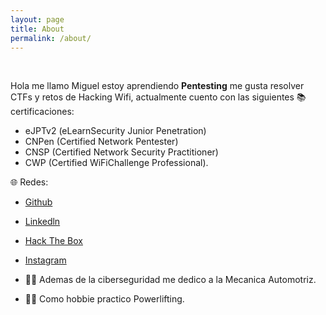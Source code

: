 ```yaml
---
layout: page
title: About
permalink: /about/
---
```


<br>

Hola me llamo Miguel estoy aprendiendo **Pentesting** me gusta resolver CTFs y retos de Hacking Wifi, actualmente cuento con las siguientes 📚 certificaciones:

- eJPTv2 (eLearnSecurity Junior Penetration)
- CNPen (Certified Network Pentester)
- CNSP (Certified Network Security Practitioner)
- CWP (Certified WiFiChallenge Professional).

🌐 Redes:

- [Github](https://github.com/MikeRega7)

- [Linkedln](https://www.linkedin.com/in/juan-miguel-regalado-nu%C3%B1o-a3b14b278)

- [Hack The Box](https://app.hackthebox.com/profile/910232)

- [Instagram](https://www.instagram.com/_miguelitornuno7/#)

- 👨‍🔧 Ademas de la ciberseguridad me dedico a la Mecanica Automotriz.
- 🏋️‍♀️ Como hobbie practico Powerlifting.
